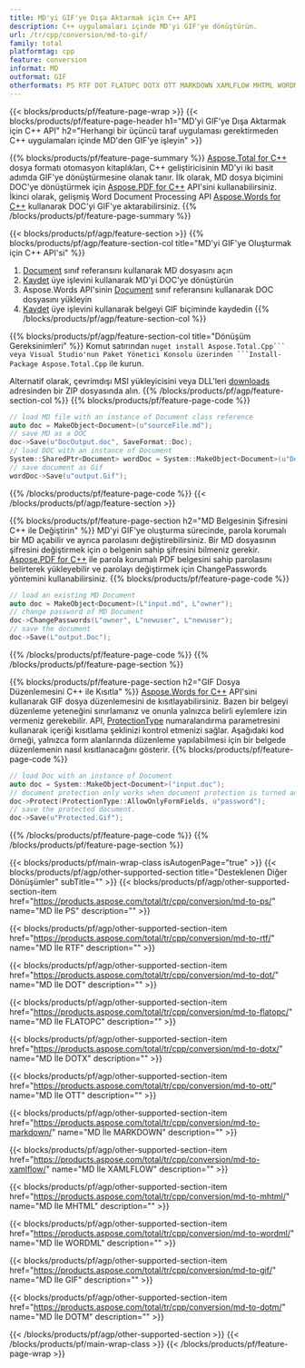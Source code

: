 ```yaml
---
title: MD'yi GIF'ye Dışa Aktarmak için C++ API
description: C++ uygulamaları içinde MD'yi GIF'ye dönüştürün.
url: /tr/cpp/conversion/md-to-gif/
family: total
platformtag: cpp
feature: conversion
informat: MD
outformat: GIF
otherformats: PS RTF DOT FLATOPC DOTX OTT MARKDOWN XAMLFLOW MHTML WORDML DOCM DOTM
---
```

{{< blocks/products/pf/feature-page-wrap >}}
{{< blocks/products/pf/feature-page-header h1="MD'yi GIF'ye Dışa Aktarmak için C++ API" h2="Herhangi bir üçüncü taraf uygulaması gerektirmeden C++ uygulamaları içinde MD'den GIF'ye işleyin" >}}

{{% blocks/products/pf/feature-page-summary %}}
[Aspose.Total for C++](https://products.aspose.com/total/cpp/) dosya formatı otomasyon kitaplıkları, C++ geliştiricisinin MD'yi iki basit adımda GIF'ye dönüştürmesine olanak tanır. İlk olarak, MD dosya biçimini DOC'ye dönüştürmek için [Aspose.PDF for C++](https://products.aspose.com/pdf/cpp/) API'sini kullanabilirsiniz. İkinci olarak, gelişmiş Word Document Processing API [Aspose.Words for C++](https://products.aspose.com/words/cpp/) kullanarak DOC'yi GIF'ye aktarabilirsiniz. 
{{% /blocks/products/pf/feature-page-summary  %}}

{{< blocks/products/pf/agp/feature-section >}}
{{% blocks/products/pf/agp/feature-section-col title="MD'yi GIF'ye Oluşturmak için C++ API'si" %}}
1. [Document](https://reference.aspose.com/pdf/cpp/class/aspose.pdf.document) sınıf referansını kullanarak MD dosyasını açın
2. [Kaydet](https://reference.aspose.com/pdf/cpp/class/aspose.pdf.document#adb8061c585440fde49c1263e68837f01) üye işlevini kullanarak MD'yi DOC'ye dönüştürün
3. Aspose.Words API'sinin [Document](https://reference.aspose.com/words/cpp/class/aspose.words.document) sınıf referansını kullanarak DOC dosyasını yükleyin
4. [Kaydet](https://reference.aspose.com/words/cpp/class/aspose.words.document#save_stream_saveformat) üye işlevini kullanarak belgeyi GIF biçiminde kaydedin
{{% /blocks/products/pf/agp/feature-section-col %}}

{{% blocks/products/pf/agp/feature-section-col title="Dönüşüm Gereksinimleri" %}}
Komut satırından ``nuget install Aspose.Total.Cpp``` veya Visual Studio'nun Paket Yönetici Konsolu üzerinden ```Install-Package Aspose.Total.Cpp`` ile kurun.

Alternatif olarak, çevrimdışı MSI yükleyicisini veya DLL'leri [downloads](https://downloads.aspose.com/total/cpp) adresinden bir ZIP dosyasında alın.
{{% /blocks/products/pf/agp/feature-section-col %}}
{{% blocks/products/pf/feature-page-code %}}

```cpp
// load MD file with an instance of Document class reference
auto doc = MakeObject<Document>(u"sourceFile.md");
// save MD as a DOC 
doc->Save(u"DocOutput.doc", SaveFormat::Doc); 
// load DOC with an instance of Document
System::SharedPtr<Document> wordDoc = System::MakeObject<Document>(u"DocOutput.doc");
// save document as Gif
wordDoc->Save(u"output.Gif");  
```

{{% /blocks/products/pf/feature-page-code %}}
{{< /blocks/products/pf/agp/feature-section >}}

{{% blocks/products/pf/feature-page-section  h2="MD Belgesinin Şifresini C++ ile Değiştirin" %}}
MD'yi GIF'ye oluşturma sürecinde, parola korumalı bir MD açabilir ve ayrıca parolasını değiştirebilirsiniz. Bir MD dosyasının şifresini değiştirmek için o belgenin sahip şifresini bilmeniz gerekir. [Aspose.PDF for C++](https://products.aspose.com/pdf/cpp/) ile parola korumalı PDF belgesini sahip parolasını belirterek yükleyebilir ve parolayı değiştirmek için ChangePasswords yöntemini kullanabilirsiniz.
{{% blocks/products/pf/feature-page-code %}}

```cpp
// load an existing MD Document
auto doc = MakeObject<Document>(L"input.md", L"owner");
// change password of MD Document
doc->ChangePasswords(L"owner", L"newuser", L"newuser");
// save the document
doc->Save(L"output.Doc");
```
{{% /blocks/products/pf/feature-page-code  %}}
{{% /blocks/products/pf/feature-page-section %}}

{{% blocks/products/pf/feature-page-section  h2="GIF Dosya Düzenlemesini C++ ile Kısıtla" %}}
[Aspose.Words for C++](https://products.aspose.com/words/cpp/) API'sini kullanarak GIF dosya düzenlemesini de kısıtlayabilirsiniz. Bazen bir belgeyi düzenleme yeteneğini sınırlamanız ve onunla yalnızca belirli eylemlere izin vermeniz gerekebilir. API, [ProtectionType](https://reference.aspose.com/words/cpp/namespace/aspose.words#protectiontype) numaralandırma parametresini kullanarak içeriği kısıtlama şeklinizi kontrol etmenizi sağlar. Aşağıdaki kod örneği, yalnızca form alanlarında düzenleme yapılabilmesi için bir belgede düzenlemenin nasıl kısıtlanacağını gösterir.
{{% blocks/products/pf/feature-page-code %}}

```cpp
// load Doc with an instance of Document
auto doc = System::MakeObject<Document>("input.doc");
// document protection only works when document protection is turned and only editing in form fields is allowed.
doc->Protect(ProtectionType::AllowOnlyFormFields, u"password");
// save the protected document.
doc->Save(u"Protected.Gif");  
```
{{% /blocks/products/pf/feature-page-code  %}}
{{% /blocks/products/pf/feature-page-section %}}

{{< blocks/products/pf/main-wrap-class isAutogenPage="true" >}}
{{< blocks/products/pf/agp/other-supported-section title="Desteklenen Diğer Dönüşümler" subTitle="" >}}
{{< blocks/products/pf/agp/other-supported-section-item href="https://products.aspose.com/total/tr/cpp/conversion/md-to-ps/" name="MD İle PS" description="" >}}

{{< blocks/products/pf/agp/other-supported-section-item href="https://products.aspose.com/total/tr/cpp/conversion/md-to-rtf/" name="MD İle RTF" description="" >}}

{{< blocks/products/pf/agp/other-supported-section-item href="https://products.aspose.com/total/tr/cpp/conversion/md-to-dot/" name="MD İle DOT" description="" >}}

{{< blocks/products/pf/agp/other-supported-section-item href="https://products.aspose.com/total/tr/cpp/conversion/md-to-flatopc/" name="MD İle FLATOPC" description="" >}}

{{< blocks/products/pf/agp/other-supported-section-item href="https://products.aspose.com/total/tr/cpp/conversion/md-to-dotx/" name="MD İle DOTX" description="" >}}

{{< blocks/products/pf/agp/other-supported-section-item href="https://products.aspose.com/total/tr/cpp/conversion/md-to-ott/" name="MD İle OTT" description="" >}}

{{< blocks/products/pf/agp/other-supported-section-item href="https://products.aspose.com/total/tr/cpp/conversion/md-to-markdown/" name="MD İle MARKDOWN" description="" >}}

{{< blocks/products/pf/agp/other-supported-section-item href="https://products.aspose.com/total/tr/cpp/conversion/md-to-xamlflow/" name="MD İle XAMLFLOW" description="" >}}

{{< blocks/products/pf/agp/other-supported-section-item href="https://products.aspose.com/total/tr/cpp/conversion/md-to-mhtml/" name="MD İle MHTML" description="" >}}

{{< blocks/products/pf/agp/other-supported-section-item href="https://products.aspose.com/total/tr/cpp/conversion/md-to-wordml/" name="MD İle WORDML" description="" >}}

{{< blocks/products/pf/agp/other-supported-section-item href="https://products.aspose.com/total/tr/cpp/conversion/md-to-gif/" name="MD İle GIF" description="" >}}

{{< blocks/products/pf/agp/other-supported-section-item href="https://products.aspose.com/total/tr/cpp/conversion/md-to-dotm/" name="MD İle DOTM" description="" >}}


{{< /blocks/products/pf/agp/other-supported-section >}}
{{< /blocks/products/pf/main-wrap-class >}}
{{< /blocks/products/pf/feature-page-wrap >}}